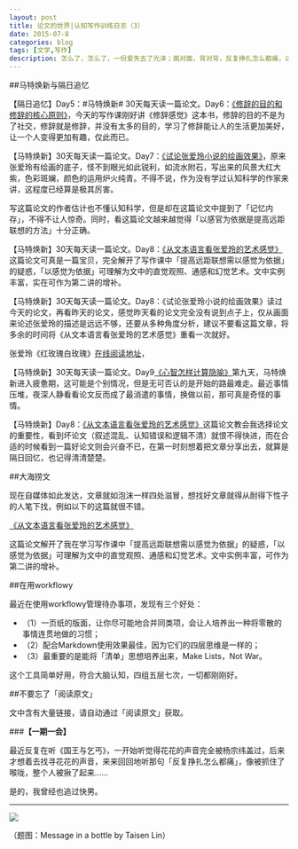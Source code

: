 ```yaml
---
layout: post
title: 论文的世界|认知写作训练日志（3）
date: 2015-07-8
categories: blog
tags: [文学,写作]
description: 怎么了，怎么了，一份爱失去了光泽；面对面，背对背，反复挣扎怎么都痛，以为爱坚固像石头，谁知一秒钟就碎落，难道心痛都要不断打磨。
---
```



##马特焕新与隔日追忆

【隔日追忆】Day5：#马特焕新# 30天每天读一篇论文。Day6：[《修辞的目的和修辞的核心原则》](http://www.nssd.org/articles/article_detail.aspx?id=36823693)，今天的写作课刚好讲《修辞感觉》这本书，修辞的目的不是为了社交，修辞就是修辞，并没有太多的目的，学习了修辞能让人的生活更加美好，让一个人变得更加有趣，仅此而已。

 【马特焕新】30天每天读一篇论文。Day7：[《试论张爱玲小说的绘画效果》](http://www.nssd.org/articles/article_detail.aspx?id=1002850285)，原来张爱玲有绘画的底子，怪不到眼光如此锐利，如流水附石，写出来的风景大红大紫，色彩斑斓，颜色的运用炉火纯青。不得不说，作为没有学过认知科学的作家来讲，这程度已经算是极其厉害。

 写这篇论文的作者估计也不懂认知科学，但是却在这篇论文中提到了「记忆内存」，不得不让人惊奇。同时，看这篇论文越来越觉得「以感官为依据是提高远距联想的方法」十分正确。



 【马特焕新】30天每天读一篇论文。Day8：[《从文本语言看张爱玲的艺术感觉》](http://www.nssd.org/articles/article_detail.aspx?id=1002247180)这篇论文可真是一篇宝贝，完全解开了写作课中「提高远距联想需以感觉为依据」的疑惑，「以感觉为依据」可理解为文中的直觉观照、通感和幻觉艺术。文中实例丰富，实在可作为第二讲的增补。

 【马特焕新】30天每天读一篇论文。Day8：《试论张爱玲小说的绘画效果》读过今天的论文，再看昨天的论文，感觉昨天看的论文完全没有说到点子上，仅从画面来论述张爱玲的描述是远远不够，还要从多种角度分析，建议不要看这篇文章，将多余的时间将《从文本语言看张爱玲的艺术感觉》重看一次就好。

 张爱玲《红玫瑰白玫瑰》[在线阅读地址](http://www.millionbook.net/mj/z/zhangailing/000/025.htm)，

 【马特焕新】30天每天读一篇论文。Day9[《心智怎样计算隐喻》](http://www.nssd.org/articles/article_detail.aspx?id=41477165)第九天，马特焕新进入疲惫期，这可能是个别情况，但是无可否认的是开始的路最难走。最近事情压堆，夜深人静看看论文反而成了最消遣的事情，换做以前，那可真是奇怪的事情。

 【马特焕新】Day8：[《从文本语言看张爱玲的艺术感觉》](http://www.nssd.org/articles/article_detail.aspx?id=1002247180)这篇论文教会我选择论文的重要性，看到坏论文（叙述混乱、认知错误和逻辑不清）就恨不得快进，而在合适的时候看到一篇好论文则会兴奋不已，在第一时刻想着把文章分享出去，就算是隔日回忆，也记得清清楚楚。

 


##大海捞文


现在自媒体如此发达，文章就如泡沫一样四处滋冒，想找好文章就得从耐得下性子的人笔下找，例如以下的这篇就很不错。

[《从文本语言看张爱玲的艺术感觉》](http://www.nssd.org/articles/article_detail.aspx?id=1002247180)

这篇论文解开了我在学习写作课中「提高远距联想需以感觉为依据」的疑惑，「以感觉为依据」可理解为文中的直觉观照、通感和幻觉艺术。文中实例丰富，可作为第二讲的增补。

##在用workflowy

最近在使用workflowy管理待办事项，发现有三个好处：

- （1）一页纸的版面，让你尽可能地合并同类项，会让人培养出一种将零散的事情连贯地做的习惯；
- （2）配合Markdown使用效果最佳，因为它们的四层思维是一样的；
- （3）最重要的是能将「清单」思想培养出来，Make Lists，Not War。

这个工具简单好用，符合大脑认知，四组五层七次，一切都刚刚好。

##不要忘了「阅读原文」

文中含有大量链接，请自动通过「阅读原文」获取。


###**【一期一会】**

最近反复在听《国王与乞丐》，一开始听觉得花花的声音完全被杨宗纬盖过，后来才想着去找寻花花的声音，来来回回地听那句「反复挣扎怎么都痛」，像被抓住了喉咙，整个人被揪了起来……

是的，我曾经也追过快男。


----


![](http://cnfeat.qiniudn.com/image-2015-05-25-15-52.png)

（题图：Message in a bottle by Taisen Lin）


